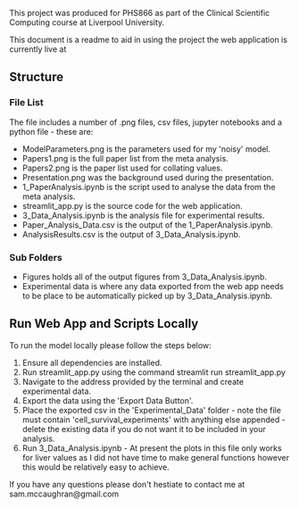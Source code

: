 This project was produced for PHS866 as part of the Clinical Scientific Computing course at Liverpool University. 

This document is a readme to aid in using the project the web application is currently live at 

<h2>Structure</h2>
<h3>File List</h3>
The file includes a number of .png files, csv files, jupyter notebooks and a python file - these are:

<ul>
    <li>ModelParameters.png is the parameters used for my 'noisy' model.</li>
    <li>Papers1.png is the full paper list from the meta analysis.</li>
    <li>Papers2.png is the paper list used for collating values.</li>
    <li>Presentation.png was the background used during the presentation.</li>
    <li>1_PaperAnalysis.ipynb is the script used to analyse the data from the meta analysis.</li>
    <li>streamlit_app.py is the source code for the web application.</li>
    <li>3_Data_Analysis.ipynb is the analysis file for experimental results.</li>
    <li>Paper_Analysis_Data.csv is the output of the 1_PaperAnalysis.ipynb.</li>
    <li>AnalysisResults.csv is the output of 3_Data_Analysis.ipynb.</li>
</ul>

<h3>Sub Folders</h3>
<ul>
    <li>Figures holds all of the output figures from 3_Data_Analysis.ipynb.</li>
    <li>Experimental data is where any data exported from the web app needs to be place to be automatically picked up by 3_Data_Analysis.ipynb.</li>
</ul>
<h2>Run Web App and Scripts Locally</h2>

To run the model locally please follow the steps below:
<ol>
    <li>Ensure all dependencies are installed.</li>
    <li>Run streamlit_app.py using the command streamlit run streamlit_app.py </li>
    <li>Navigate to the address provided by the terminal and create experimental data.</li>
    <li>Export the data using the 'Export Data Button'.</li>
    <li>Place the exported csv in the 'Experimental_Data' folder - note the file must contain 'cell_survival_experiments' with anything else appended - delete the existing data if you do not want it to be included in your analysis.</li>
    <li>Run 3_Data_Analysis.ipynb -  At present the plots in this file only works for liver values as I did not have time to make general functions however this would be relatively easy to achieve.</li>
</ol>
If you have any questions please don't hestiate to contact me at sam.mccaughran@gmail.com
